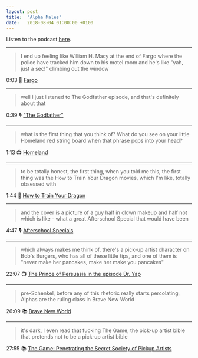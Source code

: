 ```yaml
---
layout: post
title:  "Alpha Males"
date:   2018-08-04 01:00:00 +0100
---
```

Listen to the podcast [here](https://podcasts.apple.com/us/podcast/alpha-males/id1380008439?i=1000465289939).

----

> I end up feeling like William H. Macy at the end of Fargo where the police have tracked him down to his motel room and he's like "yah, just a sec!" climbing out the window

0:03 🎥 [Fargo](https://en.wikipedia.org/wiki/Fargo_(1996_film))

----

> well I just listened to The Godfather episode, and that's definitely about that

0:39 🎙️ ["The Godfather"](/2018/07/21/the-godfather.html)

----

> what is the first thing that you think of? What do you see on your little Homeland red string board when that phrase pops into your head?

1:13 📺 [Homeland](https://en.wikipedia.org/wiki/Homeland_(TV_series))

----

> to be totally honest, the first thing, when you told me this, the first thing was the How to Train Your Dragon movies, which I'm like, totally obsessed with

1:44 🎥 [How to Train Your Dragon](https://en.wikipedia.org/wiki/How_to_Train_Your_Dragon_)

----

> and the cover is a picture of a guy half in clown makeup and half not which is like - what a great Afterschool Special that would have been

4:47 🎙️ [Afterschool Specials](/2018/05/05/afterschool-specials.html)

----

> which always makes me think of, there's a pick-up artist character on Bob's Burgers, who has all of these little tips, and one of them is "never make her pancakes, make her make you pancakes"

22:07 📺 [The Prince of Persuasia in the episode Dr. Yap](https://en.wikipedia.org/wiki/Dr._Yap)

----

> pre-Schenkel, before any of this rhetoric really starts percolating, Alphas are the ruling class in Brave New World

26:09 📚 [Brave New World](https://en.wikipedia.org/wiki/Brave_New_World)

----

> it's dark, I even read that fucking The Game, the pick-up artist bible that pretends not to be a pick-up artist bible

27:55 📚 [The Game: Penetrating the Secret Society of Pickup Artists](https://en.wikipedia.org/wiki/The_Game:_Penetrating_the_Secret_Society_of_Pickup_Artists)
